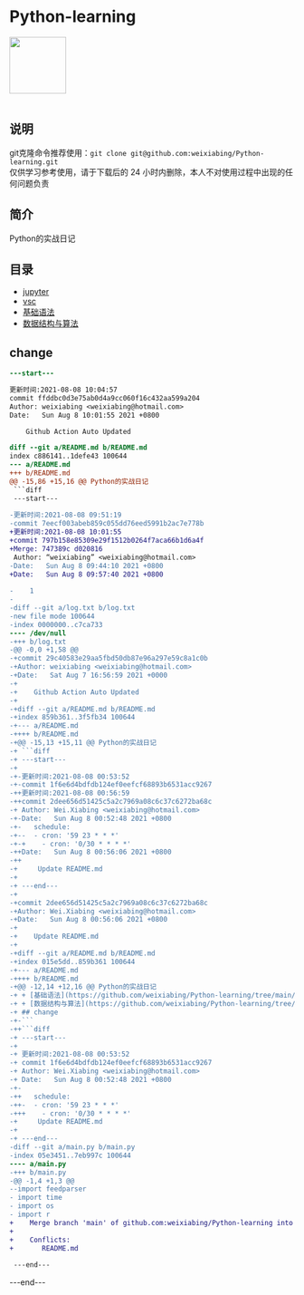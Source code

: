 # Python-learning
 <img src="https://i.giphy.com/media/LMt9638dO8dftAjtco/200.webp" width="100"><br><br>

## 说明
git克隆命令推荐使用：```git clone git@github.com:weixiabing/Python-learning.git```<br>
仅供学习参考使用，请于下载后的 24 小时内删除，本人不对使用过程中出现的任何问题负责
## 简介
Python的实战日记
## 目录
+ [jupyter](https://github.com/weixiabing/Python-learning/tree/main/jupyter)
+ [vsc](https://github.com/weixiabing/Python-learning/tree/main/vsc)
+ [基础语法](https://github.com/weixiabing/Python-learning/tree/main/%E5%9F%BA%E7%A1%80%E8%AF%AD%E6%B3%95)
+ [数据结构与算法](https://github.com/weixiabing/Python-learning/tree/main/%E6%95%B0%E6%8D%AE%E7%BB%93%E6%9E%84%E4%B8%8E%E7%AE%97%E6%B3%95)
## change
```diff
---start---

更新时间:2021-08-08 10:04:57
commit ffddbc0d3e75ab0d4a9cc060f16c432aa599a204
Author: weixiabing <weixiabing@hotmail.com>
Date:   Sun Aug 8 10:01:55 2021 +0800

    Github Action Auto Updated

diff --git a/README.md b/README.md
index c886141..1defe43 100644
--- a/README.md
+++ b/README.md
@@ -15,86 +15,16 @@ Python的实战日记
 ```diff
 ---start---
 
-更新时间:2021-08-08 09:51:19
-commit 7eecf003abeb859c055dd76eed5991b2ac7e778b
+更新时间:2021-08-08 10:01:55
+commit 797b158e85309e29f1512b0264f7aca66b1d6a4f
+Merge: 747389c d020816
 Author: “weixiabing” <weixiabing@hotmail.com>
-Date:   Sun Aug 8 09:44:10 2021 +0800
+Date:   Sun Aug 8 09:57:40 2021 +0800
 
-    1
-
-diff --git a/log.txt b/log.txt
-new file mode 100644
-index 0000000..c7ca733
---- /dev/null
-+++ b/log.txt
-@@ -0,0 +1,58 @@
-+commit 29c40583e29aa5fbd50db87e96a297e59c8a1c0b
-+Author: weixiabing <weixiabing@hotmail.com>
-+Date:   Sat Aug 7 16:56:59 2021 +0000
-+
-+    Github Action Auto Updated
-+
-+diff --git a/README.md b/README.md
-+index 859b361..3f5fb34 100644
-+--- a/README.md
-++++ b/README.md
-+@@ -15,13 +15,11 @@ Python的实战日记
-+ ```diff
-+ ---start---
-+ 
-+-更新时间:2021-08-08 00:53:52
-+-commit 1f6e6d4bdfdb124ef0eefcf68893b6531acc9267
-++更新时间:2021-08-08 00:56:59
-++commit 2dee656d51425c5a2c7969a08c6c37c6272ba68c
-+ Author: Wei.Xiabing <weixiabing@hotmail.com>
-+-Date:   Sun Aug 8 00:52:48 2021 +0800
-+-   schedule:
-+--  - cron: '59 23 * * *'
-+-+    - cron: '0/30 * * * *'
-++Date:   Sun Aug 8 00:56:06 2021 +0800
-++
-+     Update README.md
-+ 
-+ ---end---
-+
-+commit 2dee656d51425c5a2c7969a08c6c37c6272ba68c
-+Author: Wei.Xiabing <weixiabing@hotmail.com>
-+Date:   Sun Aug 8 00:56:06 2021 +0800
-+
-+    Update README.md
-+
-+diff --git a/README.md b/README.md
-+index 015e5dd..859b361 100644
-+--- a/README.md
-++++ b/README.md
-+@@ -12,14 +12,16 @@ Python的实战日记
-+ + [基础语法](https://github.com/weixiabing/Python-learning/tree/main/%E5%9F%BA%E7%A1%80%E8%AF%AD%E6%B3%95)
-+ + [数据结构与算法](https://github.com/weixiabing/Python-learning/tree/main/%E6%95%B0%E6%8D%AE%E7%BB%93%E6%9E%84%E4%B8%8E%E7%AE%97%E6%B3%95)
-+ ## change
-+-```
-++```diff
-+ ---start---
-+ 
-+ 更新时间:2021-08-08 00:53:52
-+ commit 1f6e6d4bdfdb124ef0eefcf68893b6531acc9267
-+ Author: Wei.Xiabing <weixiabing@hotmail.com>
-+ Date:   Sun Aug 8 00:52:48 2021 +0800
-+-
-++   schedule:
-++-  - cron: '59 23 * * *'
-+++    - cron: '0/30 * * * *'
-+     Update README.md
-+ 
-+ ---end---
-diff --git a/main.py b/main.py
-index 05e3451..7eb997c 100644
---- a/main.py
-+++ b/main.py
-@@ -1,4 +1,3 @@
--import feedparser
- import time
- import os
- import r
+    Merge branch 'main' of github.com:weixiabing/Python-learning into main
+    
+    Conflicts:
+    	README.md
 
 ---end---
 ```

---end---
```
